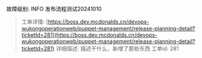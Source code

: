 
<font color="Black">故障级别: INFO
发布流程测试20241010 
>工单详情: [https://boss.dev.mcdonalds.cn/devops-wukongoperationweb/puppet-management/release-planning-detail?ticketId=281](https://boss.dev.mcdonalds.cn/devops-wukongoperationweb/puppet-management/release-planning-detail?ticketId=281)
>详细描述: 描述干什么，新增了那些东西
>工单id: 281
</font>